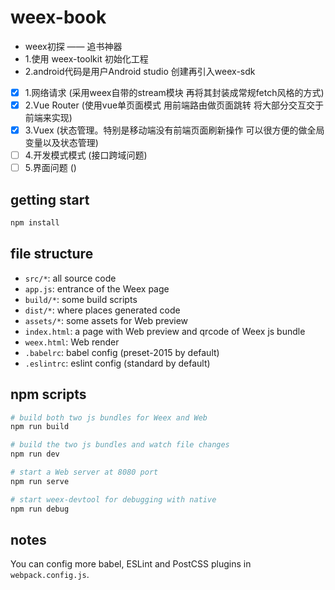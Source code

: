# weex-book

* weex初探 —— 追书神器
* 1.使用 weex-toolkit 初始化工程
* 2.android代码是用户Android studio 创建再引入weex-sdk

- [x] 1.网络请求 (采用weex自带的stream模块 再将其封装成常规fetch风格的方式)
- [x] 2.Vue Router (使用vue单页面模式 用前端路由做页面跳转 将大部分交互交于前端来实现)
- [x] 3.Vuex (状态管理。特别是移动端没有前端页面刷新操作 可以很方便的做全局变量以及状态管理)
- [ ] 4.开发模式模式 (接口跨域问题)
- [ ] 5.界面问题 ()
## getting start

```bash
npm install
```

## file structure

* `src/*`: all source code
* `app.js`: entrance of the Weex page
* `build/*`: some build scripts
* `dist/*`: where places generated code
* `assets/*`: some assets for Web preview
* `index.html`: a page with Web preview and qrcode of Weex js bundle
* `weex.html`: Web render
* `.babelrc`: babel config (preset-2015 by default)
* `.eslintrc`: eslint config (standard by default)

## npm scripts

```bash
# build both two js bundles for Weex and Web
npm run build

# build the two js bundles and watch file changes
npm run dev

# start a Web server at 8080 port
npm run serve

# start weex-devtool for debugging with native
npm run debug
```

## notes

You can config more babel, ESLint and PostCSS plugins in `webpack.config.js`.
